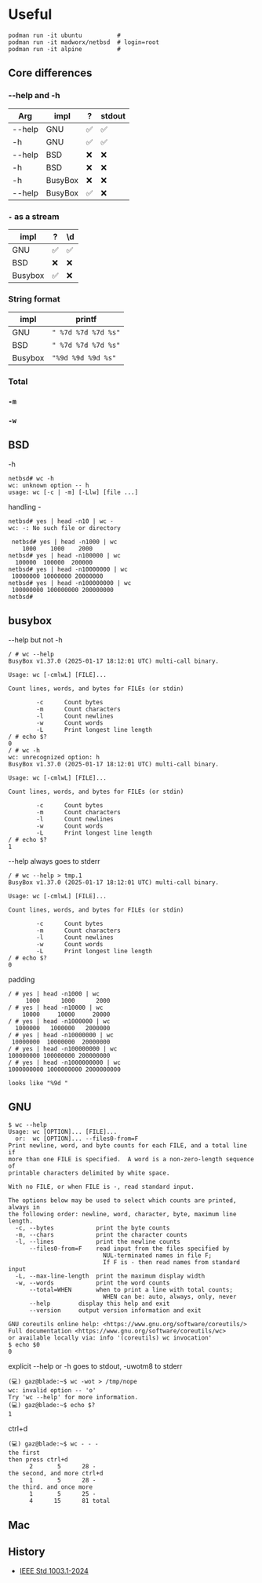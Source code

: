 # Useful

```shell
podman run -it ubuntu          #
podman run -it madworx/netbsd  # login=root
podman run -it alpine          #
```

## Core differences

### --help and -h

| Arg     | impl    | ?  | stdout  |
|---------|---------|----|---------|
| --help  | GNU     | ✅ |   ✅    |
| -h      | GNU     | ✅ |   ✅    |
| --help  | BSD     | ❌ |   ❌    |
| -h      | BSD     | ❌ |   ❌    |
| -h      | BusyBox | ❌ |   ❌    |
| --help  | BusyBox | ✅ |   ❌    |

### `-` as a stream

| impl    | ?  | \d |
|---------|----|----|
| GNU     | ✅ | ✅ |
| BSD     | ❌ | ❌ |
| Busybox | ✅ | ❌ |

### String format

| impl    |  printf             |
|---------|---------------------|
| GNU     | `" %7d %7d %7d %s"` |
| BSD     | `" %7d %7d %7d %s"` |
| Busybox | `"%9d %9d %9d %s"`  |

### Total

### `-m`

### `-w`

## BSD

-h

```shell
netbsd# wc -h
wc: unknown option -- h
usage: wc [-c | -m] [-Llw] [file ...]
```

handling -

```shell
netbsd# yes | head -n10 | wc -
wc: -: No such file or directory
```

```shell
 netbsd# yes | head -n1000 | wc
    1000    1000    2000
netbsd# yes | head -n100000 | wc
  100000  100000  200000
netbsd# yes | head -n10000000 | wc
 10000000 10000000 20000000
netbsd# yes | head -n100000000 | wc
 100000000 100000000 200000000
netbsd#
```

## busybox

--help but not -h

```shell
/ # wc --help
BusyBox v1.37.0 (2025-01-17 18:12:01 UTC) multi-call binary.

Usage: wc [-cmlwL] [FILE]...

Count lines, words, and bytes for FILEs (or stdin)

        -c      Count bytes
        -m      Count characters
        -l      Count newlines
        -w      Count words
        -L      Print longest line length
/ # echo $?
0
/ # wc -h
wc: unrecognized option: h
BusyBox v1.37.0 (2025-01-17 18:12:01 UTC) multi-call binary.

Usage: wc [-cmlwL] [FILE]...

Count lines, words, and bytes for FILEs (or stdin)

        -c      Count bytes
        -m      Count characters
        -l      Count newlines
        -w      Count words
        -L      Print longest line length
/ # echo $?
1
```

--help always goes to stderr

```shell
/ # wc --help > tmp.1
BusyBox v1.37.0 (2025-01-17 18:12:01 UTC) multi-call binary.

Usage: wc [-cmlwL] [FILE]...

Count lines, words, and bytes for FILEs (or stdin)

        -c      Count bytes
        -m      Count characters
        -l      Count newlines
        -w      Count words
        -L      Print longest line length
/ # echo $?
0
```

padding
```shell
/ # yes | head -n1000 | wc
     1000      1000      2000
/ # yes | head -n10000 | wc
    10000     10000     20000
/ # yes | head -n1000000 | wc
  1000000   1000000   2000000
/ # yes | head -n10000000 | wc
 10000000  10000000  20000000
/ # yes | head -n100000000 | wc
100000000 100000000 200000000
/ # yes | head -n1000000000 | wc
1000000000 1000000000 2000000000

looks like "%9d "
```


## GNU

```shell
$ wc --help
Usage: wc [OPTION]... [FILE]...
  or:  wc [OPTION]... --files0-from=F
Print newline, word, and byte counts for each FILE, and a total line if
more than one FILE is specified.  A word is a non-zero-length sequence of
printable characters delimited by white space.

With no FILE, or when FILE is -, read standard input.

The options below may be used to select which counts are printed, always in
the following order: newline, word, character, byte, maximum line length.
  -c, --bytes            print the byte counts
  -m, --chars            print the character counts
  -l, --lines            print the newline counts
      --files0-from=F    read input from the files specified by
                           NUL-terminated names in file F;
                           If F is - then read names from standard input
  -L, --max-line-length  print the maximum display width
  -w, --words            print the word counts
      --total=WHEN       when to print a line with total counts;
                           WHEN can be: auto, always, only, never
      --help        display this help and exit
      --version     output version information and exit

GNU coreutils online help: <https://www.gnu.org/software/coreutils/>
Full documentation <https://www.gnu.org/software/coreutils/wc>
or available locally via: info '(coreutils) wc invocation'
$ echo $0
0
```

explicit --help or -h goes to stdout, -uwotm8 to stderr

```shell
(💻​) gaz@blade:~$ wc -wot > /tmp/nope
wc: invalid option -- 'o'
Try 'wc --help' for more information.
(💻​) gaz@blade:~$ echo $?
1
```

ctrl+d

```shell
(💻​) gaz@blade:~$ wc - - -
the first
then press ctrl+d
      2       5      28 -
the second, and more ctrl+d
      1       5      28 -
the third. and once more
      1       5      25 -
      4      15      81 total
```

## Mac

## History

* [IEEE Std 1003.1-2024](https://pubs.opengroup.org/onlinepubs/9799919799/utilities/wc.html)
